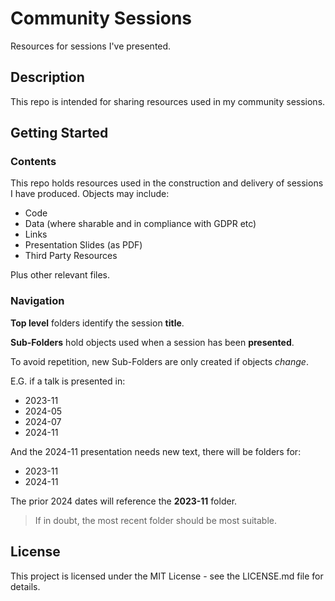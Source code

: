 # Community Sessions

Resources for sessions I've presented.

## Description

This repo is intended for sharing resources used in my community sessions.

## Getting Started

### Contents

This repo holds resources used in the construction and delivery of sessions I have produced.  Objects may include:

- Code
- Data (where sharable and in compliance with GDPR etc)
- Links 
- Presentation Slides (as PDF)
- Third Party Resources

Plus other relevant files.

### Navigation

**Top level** folders identify the session **title**.

**Sub-Folders** hold objects used when a session has been **presented**.

To avoid repetition, new Sub-Folders are only created if objects *change*. 

E.G. if a talk is presented in:

- 2023-11
- 2024-05
- 2024-07 
- 2024-11 

And the 2024-11 presentation needs new text, there will be folders for:

- 2023-11
- 2024-11

The prior 2024 dates will reference the **2023-11** folder.  

> If in doubt, the most recent folder should be most suitable.

## License

This project is licensed under the MIT License - see the LICENSE.md file for details.